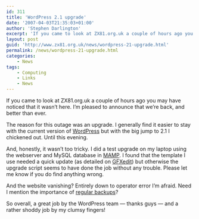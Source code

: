 ```yaml
---
id: 311
title: 'WordPress 2.1 upgrade'
date: '2007-04-03T21:35:03+01:00'
author: 'Stephen Darlington'
excerpt: 'If you came to look at ZX81.org.uk a couple of hours ago you may have noticed that it wasn''t here. I''m pleased to announce that we''re back, and better than ever.'
layout: post
guid: 'http://www.zx81.org.uk/news/wordpress-21-upgrade.html'
permalink: /news/wordpress-21-upgrade.html
categories:
    - News
tags:
    - Computing
    - Links
    - News
---
```


If you came to look at ZX81.org.uk a couple of hours ago you may have noticed that it wasn’t here. I’m pleased to announce that we’re back, and better than ever.

The reason for this outage was an upgrade. I generally find it easier to stay with the current version of [WordPress](http://wordpress.org "WordPress CMS") but with the big jump to 2.1 I chickened out. Until this evening.

And, honestly, it wasn’t too tricky. I did a test upgrade on my laptop using the webserver and MySQL database in [MAMP](http://www.mamp.info/en/home.php "Macintosh, Apache, Mysql and PHP"). I found that the template I use needed a quick update (as detailed on [GFXedit](http://www.gfxedit.com/theme-fixes/fixes-for-wordpress-21-ella.html)) but otherwise the upgrade script seems to have done the job without any trouble. Please let me know if you do find anything wrong.

And the website vanishing? Entirely down to operator error I’m afraid. Need I mention the importance of [regular backups](http://www.zx81.org.uk/computing/opinion/backup.html "My backup regime")?

So overall, a great job by the WordPress team — thanks guys — and a rather shoddy job by my clumsy fingers!